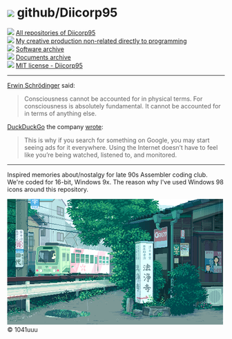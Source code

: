 # ![](https://win98icons.alexmeub.com/icons/png/tip.png)&nbsp;github/Diicorp95
![](https://win98icons.alexmeub.com/icons/png/directory_closed-2.png)&nbsp;[All repositories of Diicorp95](https://github.com/search?q=user%3ADiicorp95+&type=)<br>
![](https://win98icons.alexmeub.com/icons/png/directory_closed-2.png)&nbsp;[My creative production non-related directly to programming](https://github.com/Diicorp95/Diicorp95/tree/main/production#readme)<br>
![](https://win98icons.alexmeub.com/icons/png/directory_closed-2.png)&nbsp;[Software archive](https://github.com/Diicorp95/Diicorp95/tree/main/software-archiving#readme)<br>
![](https://win98icons.alexmeub.com/icons/png/directory_closed-2.png)&nbsp;[Documents archive](https://github.com/Diicorp95/Diicorp95/tree/main/documents-archiving#readme)<br>
![](https://win98icons.alexmeub.com/icons/png/document-1.png)&nbsp;[MIT license - Diicorp95](https://diicorp95.mit-license.org)
<hr>

[Erwin Schrödinger](https://en.wikipedia.org/wiki/Erwin_Schr%C3%B6dinger) said:
>Consciousness cannot be accounted for in physical terms. For consciousness is absolutely fundamental. It cannot be accounted for in terms of anything else.

[DuckDuckGo](https://duckduckgo.com) the company [wrote](https://spreadprivacy.com/duckduckgo-revenue-model/):
>This is why if you search for something on Google, you may start seeing ads for it everywhere. Using the Internet doesn’t have to feel like you’re being watched, listened to, and monitored.
<hr>

Inspired memories about/nostalgy for late 90s Assembler coding club. We're coded for 16-bit, Windows 9x. The reason why I've used Windows 98 icons around this repository.

![1041uuu's art - rain at Japan, railways](https://raw.githubusercontent.com/Diicorp95/Diicorp95/master/digital.gif)<br>
:copyright: 1041uuu

<!-- "main" branch -->
